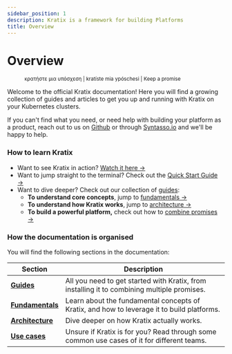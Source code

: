 ```yaml
---
sidebar_position: 1
description: Kratix is a framework for building Platforms
title: Overview
---
```


# Overview

<figure><img src="https://github.com/syntasso/kratix/raw/main/docs/images/white_logo_color_background.jpg" alt=""/>
<figcaption style={{"text-align": "center"}}>
<small>κρατήστε μια υπόσχεση | kratíste mia ypóschesi | Keep a promise</small>
</figcaption>
</figure>


Welcome to the official Kratix documentation! Here you will find a growing collection of guides and articles to get you up and running with Kratix on your Kubernetes clusters.

If you can't find what you need, or need help with building your platform as a product, reach out to us on [Github](https://github.com/syntasso/kratix/) or through [Syntasso.io](https://www.syntasso.io/contact-us) and we'll be happy to help.

### How to learn Kratix

* Want to see Kratix in action? [Watch it here →](whats-kratix#-want-to-see-kratix-in-action)
* Want to jump straight to the terminal? Check out the [Quick Start Guide →](guides/installing-kratix)
* Want to dive deeper? Check out our collection of [guides](../category/guides):
  * **To understand core concepts**, jump to [fundamentals →](../category/fundamentals)
  * **To understand how Kratix works**, jump to [architecture →](../category/architecture)
  * **To build a powerful platform,** check out how to [combine promises →](guides/combining-promises)

### How the documentation is organised

You will find the following sections in the documentation:

| Section                            | Description                                                                                 |
| ---------------------------------- | ------------------------------------------------------------------------------------------- |
| **[Guides](../category/guides)**               | All you need to get started with Kratix, from installing it to combining multiple promises. |
| **[Fundamentals](../category/fundamentals)**   | Learn about the fundamental concepts of Kratix, and how to leverage it to build platforms.  |
| **[Architecture](../category/architecture)**   | Dive deeper on how Kratix actually works.                                                   |
| **[Use cases](../category/use-cases)**         | Unsure if Kratix is for you? Read through some common use cases of it for different teams.  |
